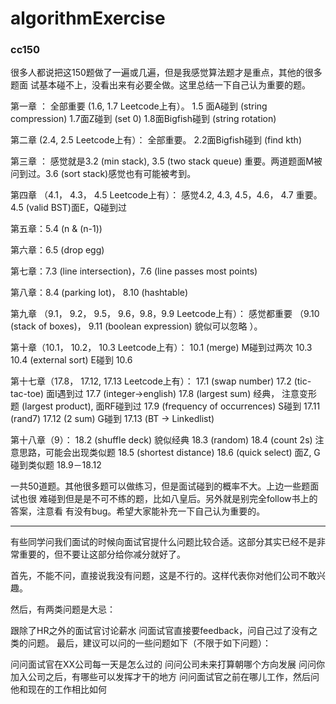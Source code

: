 # algorithmExercise


### cc150


很多人都说把这150题做了一遍或几遍，但是我感觉算法题才是重点，其他的很多题面
试基本碰不上，没看出来有必要全做。这里总结一下自己认为重要的题。

第一章 ：
全部重要 (1.6, 1.7 Leetcode上有）。
1.5 面A碰到 (string compression)
1.7面Z碰到 (set 0)
1.8面Bigfish碰到 (string rotation)

第二章 (2.4, 2.5 Leetcode上有）：
全部重要。
2.2面Bigfish碰到 (find kth)

第三章 ：
感觉就是3.2 (min stack), 3.5 (two stack queue) 重要。两道题面M被问到过。3.6
(sort stack)感觉也有可能被考到。

第四章 （4.1， 4.3， 4.5 Leetcode上有）：
感觉4.2, 4.3, 4.5，4.6， 4.7 重要。4.5 (valid BST)面E，Q碰到过

第五章：5.4 (n & (n-1))

第六章：6.5 (drop egg)

第七章：7.3 (line intersection)，7.6 (line passes most points)

第八章：8.4 (parking lot)， 8.10 (hashtable)

第九章 （9.1， 9.2， 9.5， 9.6，9.8，9.9 Leetcode上有）：
感觉都重要 （9.10 (stack of boxes)， 9.11 (boolean expression) 貌似可以忽略
）。

第十章（10.1， 10.2， 10.3 Leetcode上有）：
10.1 (merge) M碰到过两次
10.3
10.4 (external sort) E碰到
10.6

第十七章（17.8， 17.12, 17.13 Leetcode上有）：
17.1 (swap number)
17.2 (tic-tac-toe) 面I遇到过
17.7 (integer->english)
17.8 (largest sum) 经典， 注意变形题 (largest product), 面RF碰到过
17.9 (frequency of occurrences) S碰到
17.11 (rand7)
17.12 (2 sum) G碰到
17.13 (BT -> Linkedlist)

第十八章（9）：
18.2 (shuffle deck) 貌似经典
18.3 (random)
18.4 (count 2s) 注意思路，可能会出现类似题
18.5 (shortest distance)
18.6 (quick select) 面Z, G碰到类似题
18.9－18.12

一共50道题。其他很多题可以做练习，但是面试碰到的概率不大。上边一些题面试也很
难碰到但是是不可不练的题，比如八皇后。另外就是别完全follow书上的答案，注意看
有没有bug。希望大家能补充一下自己认为重要的。

--------------------------------------------------------------------------------
有些同学问我们面试的时候向面试官提什么问题比较合适。这部分其实已经不是非常重要的，但不要让这部分给你减分就好了。

首先，不能不问，直接说我没有问题，这是不行的。这样代表你对他们公司不敢兴趣。

然后，有两类问题是大忌：

跟除了HR之外的面试官讨论薪水
问面试官直接要feedback，问自己过了没有之类的问题。
最后，建议可以问的一些问题如下（不限于如下问题）：

问问面试官在XX公司每一天是怎么过的
问问公司未来打算朝哪个方向发展
问问你加入公司之后，有哪些可以发挥才干的地方
问问面试官之前在哪儿工作，然后问他和现在的工作相比如何
